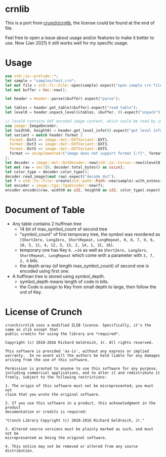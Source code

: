 crnlib
========
This is a port from [crunch/crnlib](https://github.com/BinomialLLC/crunch), the license could be found at the end of file.

Feel free to open a issue about usage and/or features to make it better to use. Now (Jan 2021) it still works well for my specific usage.

Usage
========
```rust
use std::io::prelude::*;
let sample = "samples/test.crn";
let mut file = std::fs::File::open(sample).expect("open sample crn file");
let mut buffer = Vec::new();

let header = Header::parse(&buffer).expect("parse");

let tables = header.get_table(&buffer).expect("read table");
let level0 = header.unpack_level(&tables, &buffer, 0).expect("unpack");

// level0 contains DXT encoded image content, which could be read by image
use image::ImageDecoder;
let (width0, height0) = header.get_level_info(0).expect("get level info");
let variant = match header.format {
  Format::Dxt1 => image::dxt::DXTVariant::DXT1,
  Format::Dxt3 => image::dxt::DXTVariant::DXT3,
  Format::Dxt5 => image::dxt::DXTVariant::DXT5,
  format => unimplemented!("image does not support format {:?}", format),
};
let decoder = image::dxt::DxtDecoder::new(std::io::Cursor::new(&level0), width0 as u32, height0 as u32, variant).expect("new image");
let mut raw = vec![0; decoder.total_bytes() as usize];
let color_type = decoder.color_type();
decoder.read_image(&mut raw).expect("decode dxt");
let f = std::fs::File::create(std::path::Path::new(sample).with_extension("tga")).expect("create sample tga file");
let encoder = image::tga::TgaEncoder::new(f);
encoder.encode(&raw, width0 as u32, height0 as u32, color_type).expect("encode tga");
```

Document of Table
========
* Any table contains 2 huffman tree
    * 14 bit of max_symbol_count of second tree
    * "symbol_count" of first temporary tree, the symbol was reordered as `[ShortZero, LongZero, ShortRepeat, LongRepeat, 0, 8, 7, 9, 6, 10, 5, 11, 4, 12, 3, 13, 2, 14, 1, 15, 16]`.
    * temporary one has Key `0..=16` as well as `ShortZero, LongZero, ShortRepeat, LongRepeat` which come with a parameter with `3, 7, 2, 6` bits.
    * the depth array (of length max_symbol_count) of second one is encoded using first one.
* A huffman tree is stored using symbol_depth.
    * symbol_depth means length of code in bits.
    * the Code is assign to Key from small depth to large, then follow the ord of Key.

License of Crunch
========
```
crunch/crnlib uses a modified ZLIB license. Specifically, it's the same as zlib except that
public credits for using the library are *required*.

Copyright (c) 2010-2016 Richard Geldreich, Jr. All rights reserved.

This software is provided 'as-is', without any express or implied
warranty.  In no event will the authors be held liable for any damages
arising from the use of this software.

Permission is granted to anyone to use this software for any purpose,
including commercial applications, and to alter it and redistribute it
freely, subject to the following restrictions:

1. The origin of this software must not be misrepresented; you must not
claim that you wrote the original software.

2. If you use this software in a product, this acknowledgment in the product
documentation or credits is required:

"Crunch Library Copyright (c) 2010-2016 Richard Geldreich, Jr."

3. Altered source versions must be plainly marked as such, and must not be
misrepresented as being the original software.

4. This notice may not be removed or altered from any source distribution.
```
